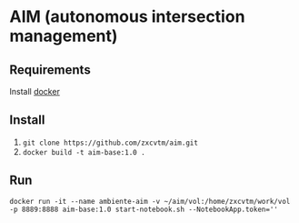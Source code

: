 # AIM (autonomous intersection management)

## Requirements
   Install [docker](https://www.docker.com/get-started)
## Install

1. `git clone https://github.com/zxcvtm/aim.git`
2. `docker build -t aim-base:1.0 .`

## Run

`docker run -it --name ambiente-aim -v ~/aim/vol:/home/zxcvtm/work/vol -p 8889:8888 aim-base:1.0 start-notebook.sh --NotebookApp.token=''`
